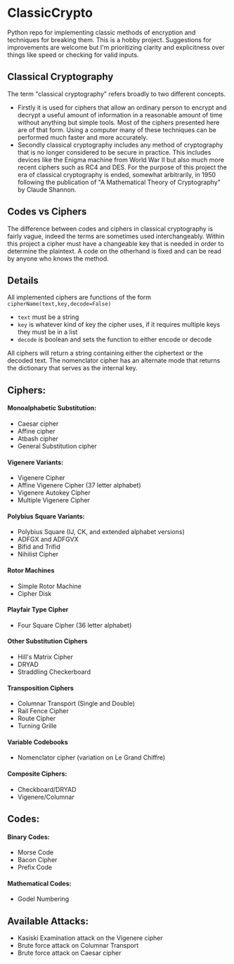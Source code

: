 # ClassicCrypto
Python repo for implementing classic methods of encryption and techniques for breaking them. This is a hobby project. Suggestions for improvements are welcome but I'm prioritizing clarity and explicitness over things like speed or checking for valid inputs.

## Classical Cryptography
The term "classical cryptography" refers broadly to two different concepts.
* Firstly it is used for ciphers that allow an ordinary person to encrypt and decrypt a useful amount of information in a reasonable amount of time without anything but simple tools. Most of the ciphers presented here are of that form. Using a computer many of these techniques can be performed much faster and more accurately.
* Secondly classical cryptography includes any method of cryptography that is no longer considered to be secure in practice. This includes devices like the Enigma machine from World War II but also much more recent ciphers such as RC4 and DES. For the purpose of this project the era of classical cryptography is ended, somewhat arbitrarily, in 1950 following the publication of "A Mathematical Theory of Cryptography" by Claude Shannon.

## Codes vs Ciphers
The difference between codes and ciphers in classical cryptography is fairly vague, indeed the terms are sometimes used interchangeably. Within this project a cipher must have a changeable key that is needed in order to determine the plaintext. A code on the otherhand is fixed and can be read by anyone who knows the method.

## Details
All implemented ciphers are functions of the form `cipherName(text,key,decode=False)`
*  `text` must be a string
*  `key` is whatever kind of key the cipher uses, if it requires multiple keys they must be in a list
*  `decode` is boolean and sets the function to either encode or decode

All ciphers will return a string containing either the ciphertext or the decoded text.
The nomenclator cipher has an alternate mode that returns the dictionary that serves as the internal key.

##  Ciphers:

#### Monoalphabetic Substitution:
* Caesar cipher
* Affine cipher
* Atbash cipher
* General Substitution cipher

#### Vigenere Variants:
* Vigenere Cipher
* Affine Vigenere Cipher (37 letter alphabet)
* Vigenere Autokey Cipher
* Multiple Vigenere Cipher

#### Polybius Square Variants:
* Polybius Square (IJ, CK, and extended alphabet versions)
* ADFGX and ADFGVX
* Bifid and Trifid
* Nihilist Cipher

#### Rotor Machines
* Simple Rotor Machine
* Cipher Disk

#### Playfair Type Cipher
* Four Square Cipher (36 letter alphabet)

#### Other Substitution Ciphers
* Hill's Matrix Cipher
* DRYAD
* Straddling Checkerboard

#### Transposition Ciphers
* Columnar Transport (Single and Double)
* Rail Fence Cipher
* Route Cipher
* Turning Grille

#### Variable Codebooks
* Nomenclator cipher (variation on Le Grand Chiffre)

#### Composite Ciphers:
* Checkboard/DRYAD
* Vigenere/Columnar

## Codes:

#### Binary Codes:
* Morse Code
* Bacon Cipher
* Prefix Code

#### Mathematical Codes:
* Godel Numbering

## Available Attacks:
* Kasiski Examination attack on the Vigenere cipher
* Brute force attack on Columnar Transport
* Brute force attack on Caesar cipher
